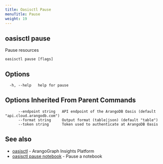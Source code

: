 ```yaml
---
title: Oasisctl Pause
menuTitle: Pause
weight: 19
---
```

## oasisctl pause

Pause resources

```
oasisctl pause [flags]
```

## Options
```
  -h, --help   help for pause
```

## Options Inherited From Parent Commands
```
      --endpoint string   API endpoint of the ArangoDB Oasis (default "api.cloud.arangodb.com")
      --format string     Output format (table|json) (default "table")
      --token string      Token used to authenticate at ArangoDB Oasis
```

## See also
* [oasisctl](../options.md)	 - ArangoGraph Insights Platform
* [oasisctl pause notebook](pause-notebook.md)	 - Pause a notebook

